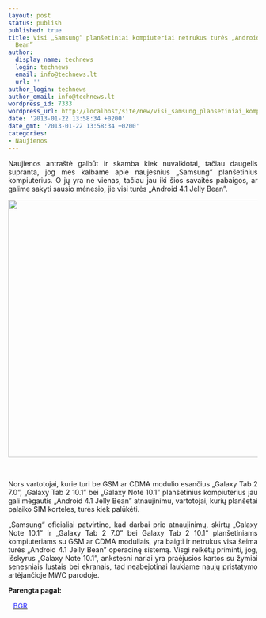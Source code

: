 ```yaml
---
layout: post
status: publish
published: true
title: Visi „Samsung“ planšetiniai kompiuteriai netrukus turės „Android 4.1 Jelly
  Bean”
author:
  display_name: technews
  login: technews
  email: info@technews.lt
  url: ''
author_login: technews
author_email: info@technews.lt
wordpress_id: 7333
wordpress_url: http://localhost/site/new/visi_samsung_plansetiniai_kompiuteriai_netrukus_tures_android_41_jelly_bean/
date: '2013-01-22 13:58:34 +0200'
date_gmt: '2013-01-22 13:58:34 +0200'
categories:
- Naujienos
---
```

<p style="text-align:justify">Naujienos antraštė galbūt ir skamba kiek nuvalkiotai, tačiau daugelis supranta, jog mes kalbame apie naujesnius „Samsung“ planšetinius kompiuterius. O jų yra ne vienas, tačiau jau iki šios savaitės pabaigos, ar galime sakyti sausio mėnesio, jie visi turės „Android 4.1 Jelly Bean”.</p>
<p style="text-align:center"> <a target="blank" href="http://www.technologijos.lt/upload/image/n/technologijos/gsm/S-30696/galaxynote.jpg"><img alt="" src="http://www.technologijos.lt/upload/image/n/technologijos/gsm/S-30696/1-galaxynote.jpg" style="width: 520px;" /></a></p>
<div style="text-align:center"> <strong></strong><br/><em></em></div>
<div style="text-align:justify"><!--[if gte mso 9]><![endif]--><!--[if gte mso 9]><xml></p>
<p>  Normal<br />
  0</p>
<p>  false<br />
  false<br />
  false</p>
<p>  EN-US<br />
  X-NONE<br />
  X-NONE</p>
<p></xml><![endif]--><!--[if gte mso 9]><![endif]--><!--[if gte mso 10]></p>
<style>
 /* Style Definitions */<br />
 table.MsoNormalTable<br />
	{mso-style-name:"Table Normal";<br />
	mso-style-parent:"";<br />
	line-height:115%;<br />
	font-size:11.0pt;"Calibri","sans-serif";}<br />
</style>
<p><![endif]--></p>
<p><span>Nors vartotojai, kurie turi be GSM ar CDMA modulio esančius &bdquo;Galaxy Tab 2 7.0&rdquo;, &bdquo;Galaxy Tab 2 10.1&rdquo; bei &bdquo;Galaxy Note 10.1&rdquo; planšetinius kompiuterius jau gali mėgautis &bdquo;Android 4.1 Jelly Bean&rdquo; atnaujinimu, vartotojai, kurių planšetai palaiko SIM korteles, turės kiek palūkėti.</span></p>
<p><span>&bdquo;Samsung&ldquo; oficialiai patvirtino, kad darbai prie atnaujinimų, skirtų &bdquo;Galaxy Note 10.1&rdquo; ir &bdquo;Galaxy Tab 2 7.0&rdquo; bei Galaxy Tab 2 10.1&ldquo; planšetiniams kompiuteriams su GSM ar CDMA moduliais, yra baigti ir netrukus visa šeima turės &bdquo;Android 4.1 Jelly Bean&rdquo; operacinę sistemą. Visgi reikėtų priminti, jog, išskyrus &bdquo;Galaxy Note 10.1&rdquo;, ankstesni nariai yra praėjusios kartos su žymiai senesniais lustais bei ekranais, tad neabejotinai laukiame naujų pristatymo artėjančioje MWC parodoje.</span></p>
</div>
<p><strong>Parengta pagal:</strong></p>
<p style="margin:0px 0px 0px 10px"><a target="blank" href="http://bgr.com/2013/01/18/galaxy-note-10-1-jelly-bean-update-295770/"><span style="color:#2E2EFE">BGR</span></a></p>

